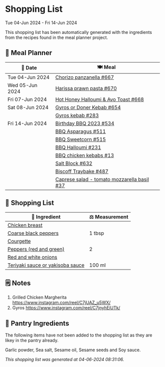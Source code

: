 # Shopping List

Tue 04-Jun 2024 - Fri 14-Jun 2024

This shopping list has been automatically generated with the ingredients from the recipes found in the meal planner project.

## 📅 Meal Planner

|📅 Date| 🍽️ Meal|
|----|----|
|Tue 04-Jun 2024|[Chorizo panzanella #667](https://github.com/jcallaghan/The-Cookbook/issues/667)|
|Wed 05-Jun 2024|[Harissa prawn pasta #670](https://github.com/jcallaghan/The-Cookbook/issues/670)|
|Fri 07-Jun 2024|[Hot Honey Halloumi & Avo Toast #668](https://github.com/jcallaghan/The-Cookbook/issues/668)|
|Sat 08-Jun 2024|[Gyros or Doner Kebab #654](https://github.com/jcallaghan/The-Cookbook/issues/654)|
||[Gyros kebab #283](https://github.com/jcallaghan/The-Cookbook/issues/283)|
|Fri 14-Jun 2024|[Birthday BBQ 2023 #534](https://github.com/jcallaghan/The-Cookbook/issues/534)|
||[BBQ Asparagus #511](https://github.com/jcallaghan/The-Cookbook/issues/511)|
||[BBQ Sweetcorn #515](https://github.com/jcallaghan/The-Cookbook/issues/515)|
||[BBQ Halloumi #231](https://github.com/jcallaghan/The-Cookbook/issues/231)|
||[BBQ chicken kebabs #13](https://github.com/jcallaghan/The-Cookbook/issues/13)|
||[Salt Block #632](https://github.com/jcallaghan/The-Cookbook/issues/632)|
||[Biscoff Traybake #487](https://github.com/jcallaghan/The-Cookbook/issues/487)|
||[Caprese salad - tomato mozzarella basil #37](https://github.com/jcallaghan/The-Cookbook/issues/37)|

## 🛒 Shopping List

| 🍌 Ingredient| ⚖️ Measurement|
|----------|-----------|
|[Chicken breast](https://www.sainsburys.co.uk/gol-ui/SearchResults/Chicken%20breast)||
|[Coarse black peppers](https://www.sainsburys.co.uk/gol-ui/SearchResults/Coarse%20black%20peppers)|1 tbsp|
|[Courgette](https://www.sainsburys.co.uk/gol-ui/SearchResults/Courgette)||
|[Peppers (red and green)](https://www.sainsburys.co.uk/gol-ui/SearchResults/Peppers%20(red%20and%20green))|2|
|[Red and white onions](https://www.sainsburys.co.uk/gol-ui/SearchResults/Red%20and%20white%20onions)||
|[Teriyaki sauce or yakisoba sauce](https://www.sainsburys.co.uk/gol-ui/SearchResults/Teriyaki%20sauce%20or%20yakisoba%20sauce)|100 ml|

## 🗒️ Notes

1. Grilled Chicken Margherita
https://www.instagram.com/reel/C7jUAZ_u5WX/
1. Gyros 
https://www.instagram.com/reel/C7jnyhEiUTk/

## 🏪 Pantry Ingredients

The following items have not been added to the shopping list as they are likey in the pantry already.

Garlic powder, Sea salt, Sesame oil, Sesame seeds and Soy sauce.


_This shopping list was generated at 04-06-2024 08:31:06._